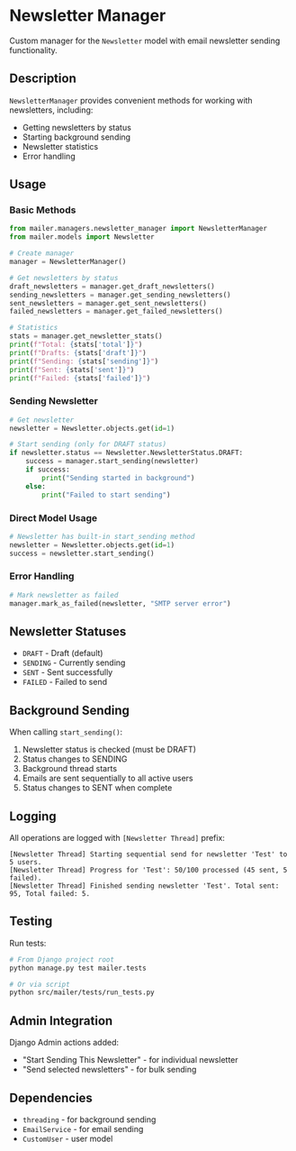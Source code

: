 # Newsletter Manager

Custom manager for the `Newsletter` model with email newsletter sending functionality.

## Description

`NewsletterManager` provides convenient methods for working with newsletters, including:

- Getting newsletters by status
- Starting background sending
- Newsletter statistics
- Error handling

## Usage

### Basic Methods

```python
from mailer.managers.newsletter_manager import NewsletterManager
from mailer.models import Newsletter

# Create manager
manager = NewsletterManager()

# Get newsletters by status
draft_newsletters = manager.get_draft_newsletters()
sending_newsletters = manager.get_sending_newsletters()
sent_newsletters = manager.get_sent_newsletters()
failed_newsletters = manager.get_failed_newsletters()

# Statistics
stats = manager.get_newsletter_stats()
print(f"Total: {stats['total']}")
print(f"Drafts: {stats['draft']}")
print(f"Sending: {stats['sending']}")
print(f"Sent: {stats['sent']}")
print(f"Failed: {stats['failed']}")
```

### Sending Newsletter

```python
# Get newsletter
newsletter = Newsletter.objects.get(id=1)

# Start sending (only for DRAFT status)
if newsletter.status == Newsletter.NewsletterStatus.DRAFT:
    success = manager.start_sending(newsletter)
    if success:
        print("Sending started in background")
    else:
        print("Failed to start sending")
```

### Direct Model Usage

```python
# Newsletter has built-in start_sending method
newsletter = Newsletter.objects.get(id=1)
success = newsletter.start_sending()
```

### Error Handling

```python
# Mark newsletter as failed
manager.mark_as_failed(newsletter, "SMTP server error")
```

## Newsletter Statuses

- `DRAFT` - Draft (default)
- `SENDING` - Currently sending
- `SENT` - Sent successfully
- `FAILED` - Failed to send

## Background Sending

When calling `start_sending()`:

1. Newsletter status is checked (must be DRAFT)
2. Status changes to SENDING
3. Background thread starts
4. Emails are sent sequentially to all active users
5. Status changes to SENT when complete

## Logging

All operations are logged with `[Newsletter Thread]` prefix:

```
[Newsletter Thread] Starting sequential send for newsletter 'Test' to 5 users.
[Newsletter Thread] Progress for 'Test': 50/100 processed (45 sent, 5 failed).
[Newsletter Thread] Finished sending newsletter 'Test'. Total sent: 95, Total failed: 5.
```

## Testing

Run tests:

```bash
# From Django project root
python manage.py test mailer.tests

# Or via script
python src/mailer/tests/run_tests.py
```

## Admin Integration

Django Admin actions added:

- "Start Sending This Newsletter" - for individual newsletter
- "Send selected newsletters" - for bulk sending

## Dependencies

- `threading` - for background sending
- `EmailService` - for email sending
- `CustomUser` - user model
